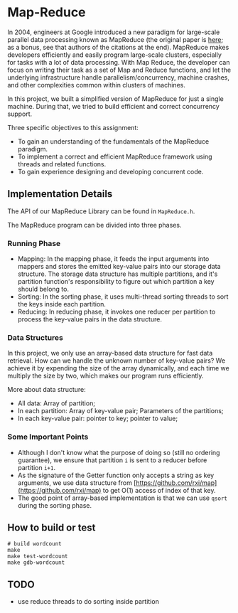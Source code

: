 # Map-Reduce

In 2004, engineers at Google introduced a new paradigm for large-scale parallel data processing known as MapReduce (the original paper is [here](https://static.googleusercontent.com/media/research.google.com/en//archive/mapreduce-osdi04.pdf); as a bonus, see that authors of the citations at the end). MapReduce makes developers efficiently and easily program large-scale clusters, especially for tasks with a lot of data processing. With Map Reduce, the developer can focus on writing their task as a set of Map and Reduce functions, and let the underlying infrastructure handle parallelism/concurrency, machine crashes, and other complexities common within clusters of machines.

In this project, we built a simplified version of MapReduce for just a single machine. During that, we tried to build efficient and correct concurrency support. 

Three specific objectives to this assignment:

- To gain an understanding of the fundamentals of the MapReduce paradigm.
- To implement a correct and efficient MapReduce framework using threads and related functions.
- To gain experience designing and developing concurrent code.

## Implementation Details

The API of our MapReduce Library can be found in `MapReduce.h`.

The MapReduce program can be divided into three phases.

### Running Phase

- Mapping: In the mapping phase, it feeds the input arguments into mappers and stores the emitted key-value pairs into our storage data structure. The storage data structure has multiple partitions, and it's partition function's responsibility to figure out which partition a key should belong to.
- Sorting: In the sorting phase, it uses multi-thread sorting threads to sort the keys inside each partition.
- Reducing: In reducing phase, it invokes one reducer per partition to process the key-value pairs in the data structure. 

### Data Structures

In this project, we only use an array-based data structure for fast data retrieval. How can we handle the unknown number of key-value
pairs? We achieve it by expending the size of the array dynamically, and each time we multiply the size by two, which makes our program
runs efficiently.

More about data structure:

- All data: Array of partition;
- In each partition: Array of key-value pair; Parameters of the partitions;
- In each key-value pair: pointer to key; pointer to value;


### Some Important Points
- Although I don't know what the purpose of doing so (still no ordering guarantee), we ensure that partition `i` is sent to a reducer before partition `i+1`. 
- As the signature of the Getter function only accepts a string as key arguments, we use data structure from [https://github.com/rxi/map](https://github.com/rxi/map) to get O(1) access of index of that key.
- The good point of array-based implementation is that we can use `qsort` during the sorting phase. 


## How to build or test
```shell
# build wordcount
make
make test-wordcount
make gdb-wordcount
```

## TODO

- use reduce threads to do sorting inside partition

